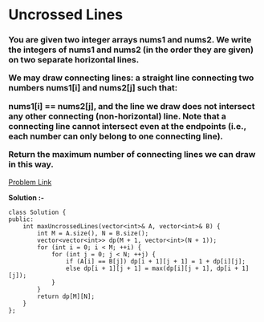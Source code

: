 # Uncrossed Lines

<h3>
You are given two integer arrays nums1 and nums2. We write the integers of nums1 and nums2 (in the order they are given) on two separate horizontal lines.

We may draw connecting lines: a straight line connecting two numbers nums1[i] and nums2[j] such that:

nums1[i] == nums2[j], and
the line we draw does not intersect any other connecting (non-horizontal) line.
Note that a connecting line cannot intersect even at the endpoints (i.e., each number can only belong to one connecting line).

Return the maximum number of connecting lines we can draw in this way.
</h3>

[Problem Link](https://leetcode.com/problems/uncrossed-lines/description/)

**Solution :-**

```
class Solution {
public:
    int maxUncrossedLines(vector<int>& A, vector<int>& B) {
        int M = A.size(), N = B.size();
        vector<vector<int>> dp(M + 1, vector<int>(N + 1));
        for (int i = 0; i < M; ++i) {
            for (int j = 0; j < N; ++j) {
                if (A[i] == B[j]) dp[i + 1][j + 1] = 1 + dp[i][j];
                else dp[i + 1][j + 1] = max(dp[i][j + 1], dp[i + 1][j]);
            }
        }
        return dp[M][N];
    }
};
```
